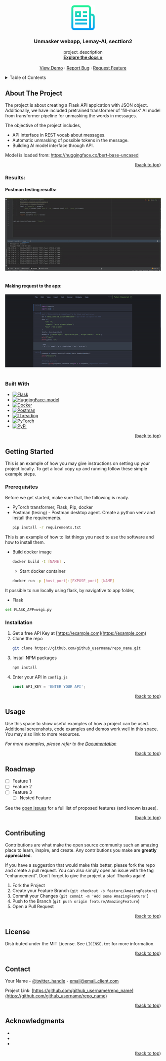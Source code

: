 <!-- Improved compatibility of back to top link: See: https://github.com/othneildrew/Best-README-Template/pull/73 -->
<a name="readme-top"></a>
<!--
*** Thanks for checking out the Best-README-Template. If you have a suggestion
*** that would make this better, please fork the repo and create a pull request
*** or simply open an issue with the tag "enhancement".
*** Don't forget to give the project a star!
*** Thanks again! Now go create something AMAZING! :D
-->



<!-- PROJECT SHIELDS -->
<!--
*** I'm using markdown "reference style" links for readability.
*** Reference links are enclosed in brackets [ ] instead of parentheses ( ).
*** See the bottom of this document for the declaration of the reference variables
*** for contributors-url, forks-url, etc. This is an optional, concise syntax you may use.
*** https://www.markdownguide.org/basic-syntax/#reference-style-links
-->



<!-- PROJECT LOGO -->
<br />
<div align="center">
  <a href="https://github.com/github_username/repo_name">
    <img src="images/logo.png" alt="Logo" width="80" height="80">
  </a>

<h3 align="center">Unmasker webapp, Lemay-AI, secttion2</h3>

  <p align="center">
    project_description
    <br />
    <a href="https://github.com/github_username/repo_name"><strong>Explore the docs »</strong></a>
    <br />
    <br />
    <a href="https://github.com/github_username/repo_name">View Demo</a>
    ·
    <a href="https://github.com/github_username/repo_name/issues">Report Bug</a>
    ·
    <a href="https://github.com/github_username/repo_name/issues">Request Feature</a>
  </p>
</div>



<!-- TABLE OF CONTENTS -->
<details>
  <summary>Table of Contents</summary>
  <ol>
    <li>
      <a href="#about-the-project">About The Project</a>
      <ul>
        <li><a href="#built-with">Built With</a></li>
      </ul>
    </li>
    <li>
      <a href="#getting-started">Getting Started</a>
      <ul>
        <li><a href="#prerequisites">Prerequisites</a></li>
        <li><a href="#installation">Installation</a></li>
      </ul>
    </li>
    <li><a href="#usage">Usage</a></li>
    <li><a href="#roadmap">Roadmap</a></li>
    <li><a href="#contributing">Contributing</a></li>
    <li><a href="#license">License</a></li>
    <li><a href="#contact">Contact</a></li>
    <li><a href="#acknowledgments">Acknowledgments</a></li>
  </ol>
</details>



<!-- ABOUT THE PROJECT -->
## About The Project

The project is about creating a Flask API appication with JSON object. Additionally, we have included pretrained transformer of 'fill-mask' AI model from transformer pipeline for unmasking the words in messages.

The objective of the project includes,
* API interface in REST vocab about messages.
* Automatic unmasking of possible tokens in the message.
* Building AI model interface through API.

Model is loaded from: https://huggingface.co/bert-base-uncased
<p align="right">(<a href="#readme-top">back to top</a>)</p>

### Results:
#### Postman testing results:
![](https://github.com/vivii9630/Lemay_AI_section2_UnMasker_app/blob/main/images/postman_result.gif)
<br></br>

#### Making request to the app:
![](https://github.com/vivii9630/Lemay_AI_section2_UnMasker_app/blob/main/images/request.gif)
<br> </br>

### Built With

* [![Flask][Flask.com]][Flask-url]
* [![HuggingFace-model][Huggingface.co]][Huggingface-url]
* [![Docker][Docker.com]][Docker-url]
* [![Postman][Postman.com]][Postman-url]
* [![Threading][Threading.com]][Threading-url]
* [![PyTorch][Pytorch.com]][Pytorch-url]
* [![PyPi][Pip.com]][Pip-url]


<p align="right">(<a href="#readme-top">back to top</a>)</p>



<!-- GETTING STARTED -->
## Getting Started

This is an example of how you may give instructions on setting up your project locally.
To get a local copy up and running follow these simple example steps.

### Prerequisites

Before we get started, make sure that, the following is ready. 
- PyTorch transformer, Flask, Pip, docker
- Postman (tesing) - Postman desktop agent.
Create a python venv and install the requirements.
  ```sh
  pip install -r requirements.txt
  ```
This is an example of how to list things you need to use the software and how to install them.
* Build docker image
  ```sh
  docker build -t [NAME] .
  ```
  * Start docker container
  ```sh
  docker run -p [host_port]:[EXPOSE_port] [NAME]
  ```
It possible to run locally using flask, by navigative to app folder,  
  * Flask
  ```sh
  set FLASK_APP=wsgi.py
  ```
### Installation

1. Get a free API Key at [https://example.com](https://example.com)
2. Clone the repo
   ```sh
   git clone https://github.com/github_username/repo_name.git
   ```
3. Install NPM packages
   ```sh
   npm install
   ```
4. Enter your API in `config.js`
   ```js
   const API_KEY = 'ENTER YOUR API';
   ```

<p align="right">(<a href="#readme-top">back to top</a>)</p>



<!-- USAGE EXAMPLES -->
## Usage

Use this space to show useful examples of how a project can be used. Additional screenshots, code examples and demos work well in this space. You may also link to more resources.

_For more examples, please refer to the [Documentation](https://example.com)_

<p align="right">(<a href="#readme-top">back to top</a>)</p>



<!-- ROADMAP -->
## Roadmap

- [ ] Feature 1
- [ ] Feature 2
- [ ] Feature 3
    - [ ] Nested Feature

See the [open issues](https://github.com/github_username/repo_name/issues) for a full list of proposed features (and known issues).

<p align="right">(<a href="#readme-top">back to top</a>)</p>



<!-- CONTRIBUTING -->
## Contributing

Contributions are what make the open source community such an amazing place to learn, inspire, and create. Any contributions you make are **greatly appreciated**.

If you have a suggestion that would make this better, please fork the repo and create a pull request. You can also simply open an issue with the tag "enhancement".
Don't forget to give the project a star! Thanks again!

1. Fork the Project
2. Create your Feature Branch (`git checkout -b feature/AmazingFeature`)
3. Commit your Changes (`git commit -m 'Add some AmazingFeature'`)
4. Push to the Branch (`git push origin feature/AmazingFeature`)
5. Open a Pull Request

<p align="right">(<a href="#readme-top">back to top</a>)</p>



<!-- LICENSE -->
## License

Distributed under the MIT License. See `LICENSE.txt` for more information.

<p align="right">(<a href="#readme-top">back to top</a>)</p>



<!-- CONTACT -->
## Contact

Your Name - [@twitter_handle](https://twitter.com/twitter_handle) - email@email_client.com

Project Link: [https://github.com/github_username/repo_name](https://github.com/github_username/repo_name)

<p align="right">(<a href="#readme-top">back to top</a>)</p>



<!-- ACKNOWLEDGMENTS -->
## Acknowledgments

* []()
* []()
* []()

<p align="right">(<a href="#readme-top">back to top</a>)</p>



<!-- MARKDOWN LINKS & IMAGES -->
<!-- https://www.markdownguide.org/basic-syntax/#reference-style-links -->
[docs-shield]: https://img.shields.io/github/contributors/github_username/repo_name.svg?style=for-the-badge
[docs-url]: https://github.com/github_username/repo_name/graphs/contributors
[forks-shield]: https://img.shields.io/github/forks/github_username/repo_name.svg?style=for-the-badge
[forks-url]: https://github.com/github_username/repo_name/network/members
[stars-shield]: https://img.shields.io/github/stars/github_username/repo_name.svg?style=for-the-badge
[stars-url]: https://github.com/github_username/repo_name/stargazers
[issues-shield]: https://img.shields.io/github/issues/github_username/repo_name.svg?style=for-the-badge
[issues-url]: https://github.com/github_username/repo_name/issues
[license-shield]: https://img.shields.io/github/license/github_username/repo_name.svg?style=for-the-badge
[license-url]: https://github.com/github_username/repo_name/blob/master/LICENSE.txt
[linkedin-shield]: https://img.shields.io/badge/-LinkedIn-black.svg?style=for-the-badge&logo=linkedin&colorB=555
[linkedin-url]: https://linkedin.com/in/linkedin_username
[product-screenshot]: images/screenshot.png
[Next.js]: https://img.shields.io/badge/next.js-000000?style=for-the-badge&logo=nextdotjs&logoColor=white
[Next-url]: https://nextjs.org/
[React.js]: https://img.shields.io/badge/React-20232A?style=for-the-badge&logo=react&logoColor=61DAFB
[React-url]: https://reactjs.org/
[Vue.js]: https://img.shields.io/badge/Vue.js-35495E?style=for-the-badge&logo=vuedotjs&logoColor=4FC08D
[Vue-url]: https://vuejs.org/
[Angular.io]: https://img.shields.io/badge/Angular-DD0031?style=for-the-badge&logo=angular&logoColor=white
[Angular-url]: https://angular.io/
[Svelte.dev]: https://img.shields.io/badge/Svelte-4A4A55?style=for-the-badge&logo=svelte&logoColor=FF3E00
[Svelte-url]: https://svelte.dev/
[Laravel.com]: https://img.shields.io/badge/Laravel-FF2D20?style=for-the-badge&logo=laravel&logoColor=white
[Laravel-url]: https://laravel.com
[Bootstrap.com]: https://img.shields.io/badge/Bootstrap-563D7C?style=for-the-badge&logo=bootstrap&logoColor=white
[Bootstrap-url]: https://getbootstrap.com
[JQuery.com]: https://img.shields.io/badge/jQuery-0769AD?style=for-the-badge&logo=jquery&logoColor=white
[JQuery-url]: https://jquery.com 
[Flask.com]:https://img.shields.io/badge/Flask-563D7C?style=for-the-badge&logo=flask&logoColor=green
[Flask-url]:https://flask.palletsprojects.com/en/2.2.x/
[Docker.com]:https://img.shields.io/badge/Docker-563D7C?style=for-the-badge&logo=docker&logoColor=blue
[Docker-url]:https://www.docker.com/
[Huggingface.co]:https://img.shields.io/badge/HuggingFace-563D7C?style=for-the-badge&logo=huggingface&logoColor=yellow
[Huggingface-url]:https://huggingface.co/
[Flask-restful.com]:https://img.shields.io/badge/Flask-restful-563D7C?style=for-the-badge&logo=flask-restful&logoColor=white
[Flask-restful-url]:https://flask-restful.readthedocs.io/en/latest/
[Postman.com]:https://img.shields.io/badge/Postman-563D7C?style=for-the-badge&logo=postman&logoColor=FF3E00
[Postman-url]:https://www.postman.com/
[Threading.com]:https://img.shields.io/badge/Threading-563D7C?style=for-the-badge&logo=threading&logoColor=61DAFB
[Threading-url]:https://docs.python.org/3/library/threading.html
[Pytorch.com]:https://img.shields.io/badge/PyTorch-563D7C?style=for-the-badge&logo=pytorch&logoColor=61DAFB
[Pytorch-url]:https://pytorch.org/get-started/locally/
[Pip.com]:https://img.shields.io/badge/Pip-563D7C?style=for-the-badge&logo=pip&logoColor=61DAFB
[Pip-url]:https://pypi.org/project/pip/
